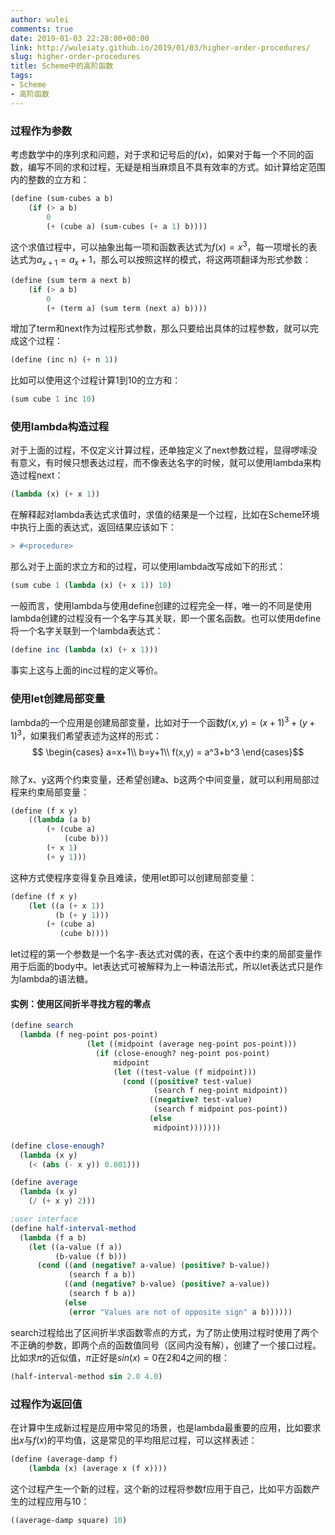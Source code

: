```yaml
---
author: wulei
comments: true
date: 2019-01-03 22:28:00+00:00
link: http://wuleiaty.github.io/2019/01/03/higher-order-procedures/
slug: higher-order-procedures
title: Scheme中的高阶函数
tags:
- Scheme
- 高阶函数
---
```


### 过程作为参数

考虑数学中的序列求和问题，对于求和记号后的$f(x)$，如果对于每一个不同的函数，编写不同的求和过程，无疑是相当麻烦且不具有效率的方式。如计算给定范围内的整数的立方和：
``` scheme
(define (sum-cubes a b)
    (if (> a b)
        0
        (+ (cube a) (sum-cubes (+ a 1) b))))
```
这个求值过程中，可以抽象出每一项和函数表达式为$f(x)=x^3$，每一项增长的表达式为$a_{x+1} = a_x + 1$，那么可以按照这样的模式，将这两项翻译为形式参数：
``` scheme
(define (sum term a next b)
    (if (> a b)
        0
        (+ (term a) (sum term (next a) b))))
```
增加了term和next作为过程形式参数，那么只要给出具体的过程参数，就可以完成这个过程：
``` scheme
(define (inc n) (+ n 1))
```
比如可以使用这个过程计算1到10的立方和：
``` scheme
(sum cube 1 inc 10)
```

### 使用lambda构造过程

对于上面的过程，不仅定义计算过程，还单独定义了next参数过程，显得啰嗦没有意义，有时候只想表达过程，而不像表达名字的时候，就可以使用lambda来构造过程next：
``` scheme
(lambda (x) (+ x 1))
```
在解释起对lambda表达式求值时，求值的结果是一个过程，比如在Scheme环境中执行上面的表达式，返回结果应该如下：
``` scheme
> #<procedure>
```
那么对于上面的求立方和的过程，可以使用lambda改写成如下的形式：
``` scheme
(sum cube 1 (lambda (x) (+ x 1)) 10)
```
一般而言，使用lambda与使用define创建的过程完全一样，唯一的不同是使用lambda创建的过程没有一个名字与其关联，即一个匿名函数。也可以使用define将一个名字关联到一个lambda表达式：
``` scheme
(define inc (lambda (x) (+ x 1)))
```
事实上这与上面的inc过程的定义等价。

### 使用let创建局部变量
lambda的一个应用是创建局部变量，比如对于一个函数$f(x, y) = (x+1)^3 + (y+1)^3$，如果我们希望表述为这样的形式：   
$$
\begin{cases}
a=x+1\\
b=y+1\\
f(x,y) = a^3+b^3
\end{cases}$$   
除了x、y这两个约束变量，还希望创建a、b这两个中间变量，就可以利用局部过程来约束局部变量：
``` scheme
(define (f x y)
    ((lambda (a b) 
        (+ (cube a)
            (cube b)))
        (+ x 1)
        (+ y 1)))
```
这种方式使程序变得复杂且难读，使用let即可以创建局部变量：
``` scheme
(define (f x y)
    (let ((a (+ x 1))
          (b (+ y 1)))
        (+ (cube a)
           (cube b))))
```
let过程的第一个参数是一个名字-表达式对偶的表，在这个表中约束的局部变量作用于后面的body中。let表达式可被解释为上一种语法形式，所以let表达式只是作为lambda的语法糖。

#### 实例：使用区间折半寻找方程的零点

``` scheme
(define search
  (lambda (f neg-point pos-point)
                 (let ((midpoint (average neg-point pos-point)))
                   (if (close-enough? neg-point pos-point)
                       midpoint
                       (let ((test-value (f midpoint)))
                         (cond ((positive? test-value)
                                (search f neg-point midpoint))
                               ((negative? test-value)
                                (search f midpoint pos-point))
                               (else
                                midpoint)))))))

(define close-enough?
  (lambda (x y)
    (< (abs (- x y)) 0.001)))

(define average
  (lambda (x y)
    (/ (+ x y) 2)))

;user interface
(define half-interval-method
  (lambda (f a b)
    (let ((a-value (f a))
          (b-value (f b)))
      (cond ((and (negative? a-value) (positive? b-value))
             (search f a b))
            ((and (negative? b-value) (positive? a-value))
             (search f b a))
            (else
             (error "Values are not of opposite sign" a b))))))
```
search过程给出了区间折半求函数零点的方式，为了防止使用过程时使用了两个不正确的参数，即两个点的函数值同号（区间内没有解），创建了一个接口过程。比如求$π$的近似值，$π$正好是$sin(x) = 0$在2和4之间的根：
``` scheme
(half-interval-method sin 2.0 4.0)
```
### 过程作为返回值
在计算中生成新过程是应用中常见的场景，也是lambda最重要的应用，比如要求出$x$与$f(x)$的平均值，这是常见的平均阻尼过程，可以这样表述：
``` scheme
(define (average-damp f)
    (lambda (x) (average x (f x))))
```
这个过程产生一个新的过程，这个新的过程将参数f应用于自己，比如平方函数产生的过程应用与10：
``` scheme
((average-damp square) 10)
```